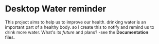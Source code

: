 # Desktop Water reminder
This project aims to help us to improve our health. drinking water is an important part of a healthy body. so I create this to notify and remind us to drink more water.  What's its *future* and plans? -see the **Documentation** files.
